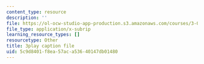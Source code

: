 ```yaml
---
content_type: resource
description: ''
file: https://ol-ocw-studio-app-production.s3.amazonaws.com/courses/3-091sc-introduction-to-solid-state-chemistry-fall-2010/5c9d8401f8ea57aca53640147db01480_LHRZLeQ2aaM.vtt
file_type: application/x-subrip
learning_resource_types: []
resourcetype: Other
title: 3play caption file
uid: 5c9d8401-f8ea-57ac-a536-40147db01480
---
```

